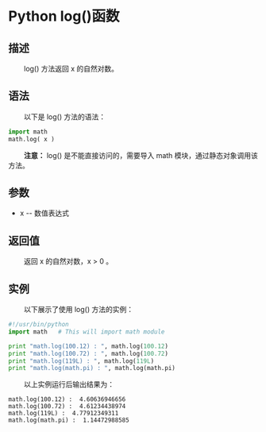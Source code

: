 # Python log()函数
## 描述
&#160;&#160;&#160;&#160;&#160;&#160;&#160;&#160;log() 方法返回 x 的自然对数。

## 语法
&#160;&#160;&#160;&#160;&#160;&#160;&#160;&#160;以下是 log() 方法的语法：

```python
import math
math.log( x )
```

&#160;&#160;&#160;&#160;&#160;&#160;&#160;&#160;**注意：** log() 是不能直接访问的，需要导入 math 模块，通过静态对象调用该方法。

## 参数
- x -- 数值表达式

## 返回值
&#160;&#160;&#160;&#160;&#160;&#160;&#160;&#160;返回 x 的自然对数，x > 0 。

## 实例
&#160;&#160;&#160;&#160;&#160;&#160;&#160;&#160;以下展示了使用 log() 方法的实例：

```python
#!/usr/bin/python
import math   # This will import math module

print "math.log(100.12) : ", math.log(100.12)
print "math.log(100.72) : ", math.log(100.72)
print "math.log(119L) : ", math.log(119L)
print "math.log(math.pi) : ", math.log(math.pi)
```

&#160;&#160;&#160;&#160;&#160;&#160;&#160;&#160;以上实例运行后输出结果为：

```
math.log(100.12) :  4.60636946656
math.log(100.72) :  4.61234438974
math.log(119L) :  4.77912349311
math.log(math.pi) :  1.14472988585
```
